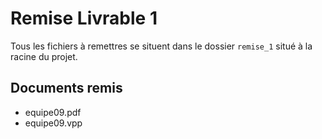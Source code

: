 # Remise Livrable 1
Tous les fichiers à remettres se situent dans le dossier `remise_1` situé à la racine du projet.

## Documents remis
- equipe09.pdf
- equipe09.vpp
